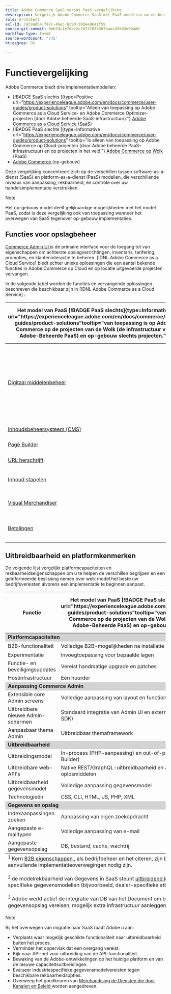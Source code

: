 ```yaml
---
title: Adobe Commerce SaaS versus PaaS vergelijking
description: Vergelijk Adobe Commerce SaaS met PaaS modellen om de beste implementatiebenadering voor uw bedrijfsbehoeften te bepalen.
role: Architect
exl-id: c8c9a0b4-f47c-46ec-bc9d-39dee9641f59
source-git-commit: 0eb74c1e70ac2c7073f8f9387baec4f6d3e90a86
workflow-type: tm+mt
source-wordcount: '775'
ht-degree: 0%

---
```


# Functievergelijking

Adobe Commerce biedt drie implementatiemodellen:

- [!BADGE  SaaS slechts ]{type=Positive url="https://experienceleague.adobe.com/en/docs/commerce/user-guides/product-solutions" tooltip="Alleen van toepassing op Adobe Commerce as a Cloud Service- en Adobe Commerce Optimizer-projecten (door Adobe beheerde SaaS-infrastructuur)."} [ Adobe Commerce as a Cloud Service ](overview.md) (SaaS)
- [!BADGE  PaaS slechts ]{type=Informative url="https://experienceleague.adobe.com/en/docs/commerce/user-guides/product-solutions" tooltip="Is alleen van toepassing op Adobe Commerce op Cloud-projecten (door Adobe beheerde PaaS-infrastructuur) en op projecten in het veld."} [ Adobe Commerce op Wolk ](https://experienceleague.adobe.com/en/docs/commerce-on-cloud/user-guide/overview) (PaaS)
- [ Adobe Commerce ](https://experienceleague.adobe.com/en/docs/commerce-operations/installation-guide/overview) (op-gebouw)

Deze vergelijking concentreert zich op de verschillen tussen software-as-a-dienst (SaaS) en platform-as-a-dienst (PaaS) modellen, die verschillende niveaus van aanpassing, rekbaarheid, en controle over uw handelsimplementatie verstrekken.

>[!NOTE]
>
>Het op-gebouw model deelt gelijkaardige mogelijkheden met het model PaaS, zodat is deze vergelijking ook van toepassing wanneer het overwegen van SaaS tegenover op-gebouw implementaties.

## Functies voor opslagbeheer

[ Commerce Admin UI ](https://experienceleague.adobe.com/en/docs/commerce-admin/systems/guide-overview) is de primaire interface voor de toegang tot van eigenschappen om achterste opslagverrichtingen, inventaris, tarifering, promoties, en klanteninteractie te beheren. [!DNL Adobe Commerce as a Cloud Service] biedt echter unieke oplossingen die een aantal bekende functies in Adobe Commerce op Cloud en op locatie uitgevoerde projecten vervangen.

In de volgende tabel worden de functies en vervangende oplossingen beschreven die beschikbaar zijn in [!DNL Adobe Commerce as a Cloud Service] :

<table>
    <thead>
        <tr>
            <th>Het model van PaaS [!BADGE PaaS slechts]{type=Informative url="https://experienceleague.adobe.com/en/docs/commerce/user-guides/product-solutions"tooltip="van toepassing is op Adobe Commerce op de projecten van de Wolk (de infrastructuur van Adobe-Beheerde PaaS) en op-gebouw slechts projecten."}</th>
            <th>SaaS model [!BADGE SaaS slechts]{type=Positive url="https://experienceleague.adobe.com/en/docs/commerce/user-guides/product-solutions"tooltip="van toepassing is op Adobe Commerce as a Cloud Service en de projecten van Adobe Commerce Optimizer slechts (Adobe-beheerde infrastructuur SaaS)."}</th>
            <th>Details</th>
        </tr>
    </thead>
    <tbody>
        <tr>
            <td><a href="https://experienceleague.adobe.com/en/docs/commerce-admin/content-design/wysiwyg/gallery/media-gallery-asset-management">Digitaal middelenbeheer</a></td>
            <td><a href="../product-visuals/overview.md">Productvisa</a></td>
            <td>Een krachtig DAM-systeem (Digital Asset Management) dat kan worden geïntegreerd met Adobe Experience Manager voor het beheer van rich media-inhoud. De standaard functie voor digitaal bestand- en middelenbeheer biedt ook de standaardfuncties voor middelenbeheer voor het opslaan en beheren van digitale elementen.</td>
        </tr>
        <tr>
            <td><a href="https://experienceleague.adobe.com/en/docs/commerce-admin/content-design/guide-overview">Inhoudsbeheersysteem (CMS)</a></td>
            <td rowspan="3"><a href="https://experienceleague.adobe.com/developer/commerce/storefront/merchants/get-started/">Storefront Builder</a></td>
            <td rowspan="3">Een CMS die gebruikers toestaat om storefront inhoud tot stand te brengen en te beheren gemakkelijk gebruikend document creatie of Visuele Redacteur en omvat inheemse experimenteringsmogelijkheden.</td>
        </tr>
        <tr>
            <td><a href="https://experienceleague.adobe.com/en/docs/commerce-admin/page-builder/guide-overview">Page Builder</a></td>
        </tr>
        <tr>
            <td><a href="https://experienceleague.adobe.com/en/docs/commerce-admin/marketing/seo/url-rewrites/url-rewrite">URL herschrijft</a></td>
        </tr>
        <tr>
            <td><a href="https://experienceleague.adobe.com/en/docs/commerce-admin/content-design/staging/content-staging">Inhoud stapelen</a></td>
            <td rowspan="2"><a href="../catalog-service/overview.md">Catalogusservice</a></td>
            <td rowspan="2">Een uitgebreide weergave-model (alleen-lezen) service voor het beheer van catalogusgegevens en het renderen van productgerelateerde winkelervaringen.</td>
        </tr>
        <tr>
            <td><a href="https://experienceleague.adobe.com/en/docs/commerce-admin/marketing/merchandising/visual-merch/visual-merchandiser">Visual Merchandiser</a></td>
        </tr>
        <tr>
            <td><a href="https://experienceleague.adobe.com/en/docs/commerce-admin/stores-sales/payments/payments">Betalingen</a></td>
            <td><a href="../payment-services/guide-overview.md">Betalingsdiensten</a></td>
            <td>Een geïntegreerde betalingsdienst die veilige en efficiënte transacties vergemakkelijkt.</td>
        </tr>
    </tbody>
</table>

## Uitbreidbaarheid en platformkenmerken

De volgende lijst vergelijkt platformcapaciteiten en rekbaarheidseigenschappen om u te helpen de verschillen begrijpen en een geïnformeerde beslissing nemen over welk model het beste uw bedrijfsvereisten alvorens een implementatie te beginnen aanpast.

<table>
    <thead>
        <tr>
            <th>Functie</th>
            <th>Het model van PaaS [!BADGE PaaS slechts]{type=Informative url="https://experienceleague.adobe.com/en/docs/commerce/user-guides/product-solutions"tooltip="van toepassing is op Adobe Commerce op de projecten van de Wolk (de infrastructuur van Adobe-Beheerde PaaS) en op-gebouw slechts projecten."}</th>
            <th>SaaS model [!BADGE SaaS slechts]{type=Positive url="https://experienceleague.adobe.com/en/docs/commerce/user-guides/product-solutions"tooltip="van toepassing is op Adobe Commerce as a Cloud Service en de projecten van Adobe Commerce Optimizer slechts (Adobe-beheerde infrastructuur SaaS)."}</th>
        </tr>
    </thead>
    <tbody>
        <tr>
            <td colspan="3" style="background:lightgray;"><strong>Platformcapaciteiten</strong></td>
        </tr>
        <tr>
            <td>B2B-functionaliteit</td>
            <td>Volledige B2B-mogelijkheden na installatie beschikbaar</td>
            <td>Vooraf geïnstalleerd met kernB2B eigenschappen <sup> 1 </sup></td>
        </tr>
        <tr>
            <td>Experimentatie</td>
            <td>Invoegtoepassing voor bepaalde lagen</td>
            <td>A/B-tests om betrokkenheid en conversie te optimaliseren</td>
        </tr>
        <tr>
            <td>Functie- en beveiligingsupdates</td>
            <td>Vereist handmatige upgrade en patches</td>
            <td>Automatisch geïmplementeerd</td>
        </tr>
        <tr>
            <td>Hostinfrastructuur</td>
            <td>Eén huurder</td>
            <td>Meerdere gebruikers</td>
        </tr>
        <tr>
            <td colspan="3" style="background:lightgray;"><strong>Aanpassing Commerce Admin</strong></td>
        </tr>
        <tr>
            <td>Extensible core Admin screens</td>
            <td>Volledige aanpassing van layout en functionaliteit</td>
            <td>Vooraf ingestelde filters, zichtbaarheidsbesturingselementen</td>
        </tr>
        <tr>
            <td>Uitbreidbare nieuwe Admin-schermen</td>
            <td>Standaard integratie van Admin UI en externe toepassing (Admin UI SDK)</td>
            <td>Externe app-injectie (Admin UI SDK)</td>
        </tr>
        <tr>
            <td>Aanpasbaar thema Admin</td>
            <td>Uitbreidbaar themaframework</td>
            <td>Geen themaframework</td>
        </tr>
        <tr>
            <td colspan="3" style="background:lightgray;"><strong>Uitbreidbaarheid</strong></td>
        </tr>
        <tr>
            <td>Uitbreidingsmodel</td>
            <td>In-process (PHP-aanpassing) en out-of-process (API's, events, App Builder)</td>
            <td>Alleen buiten proces (API's, gebeurtenissen, App Builder)</td>
        </tr>
        <tr>
            <td>Uitbreidbare web-API's</td>
            <td>Native REST/GraphQL-uitbreidbaarheid en API-net met aangepaste oplosmiddelen</td>
            <td>API-net met aangepaste oplosmiddelen</td>
        </tr>
        <tr>
            <td>Uitbreidbaarheid gegevensmodel</td>
            <td>Volledige aanpassing gegevensmodel</td>
            <td>De attributen van de douane voor kern en B2B entiteiten <sup> 2 </sup></td>
        </tr>
        <tr>
            <td>Technologieën</td>
            <td>CSS, CLI, HTML, JS, PHP, XML</td>
            <td>CSS, CLI, HTML, JS, Node</td>
        </tr>
        <tr>
            <td colspan="3" style="background:lightgray;"><strong>Gegevens en opslag</strong></td>
        </tr>
        <tr>
            <td>Indexaanpassingen zoeken</td>
            <td>Aanpassing van eigen zoekopdracht</td>
            <td>Vereist oplossingen van derden</td>
        </tr>
        <tr>
            <td>Aangepaste e-mailtypen</td>
            <td>Volledige aanpassing van e-mail</td>
            <td>Alleen standaard e-mailsjablonen</td>
        </tr>
        <tr>
            <td>Aangepaste gegevensopslag</td>
            <td>DB, bestand, cache, wachtrij</td>
            <td>De staatsbibliotheek van App Builder (dossier slechts) <sup>  </sup></td>
        </tr>
    </tbody>
    <tfoot>
        <tr>
            <td colspan="3">
                <sup> 1 </sup> Kern <a href="https://experienceleague.adobe.com/en/docs/commerce-admin/b2b/guide-overview"> B2B eigenschappen </a>, als bedrijfbeheer en het citeren, zijn beschikbaar uit-van-de-doos in SaaS. Voor industriespecifieke aanpassingen kunnen echter aanvullende implementatieoverwegingen nodig zijn.
                <br><br>
                <sup> 2 </sup> de modelrekbaarheid van Gegevens in SaaS steunt <a href="https://developer.adobe.com/commerce/webapi/graphql/schema/attributes/mutations/"> uitbreidend kernentiteiten </a> voorbij product en klant, met inbegrip van B2B entiteiten. Nochtans, industrie-specifieke gegevensmodellen (bijvoorbeeld, dealer-specifieke attributen) zouden extra architecturale overwegingen kunnen vereisen.
                <br><br>
                <sup> 3 </sup> Adobe werkt actief de integratie van DB van het Document om blijvende opslagbehoeften voor SaaS te richten. Op dit moment moeten implementaties die langdurige gegevensopslag vereisen, mogelijk extra infrastructuur aanleggen en onderhouden.
            </td>
        </tr>
    </tfoot>
</table>

>[!NOTE]
>
>Bij het overwegen van migratie naar SaaS raadt Adobe u aan:
>
>- Verplaats waar mogelijk geschikte functionaliteit naar uitbreidbaarheid buiten het proces.
>- Verminder het oppervlak dat een overgang vereist.
>- Kijk naar API-net voor uitbreiding van de API-functionaliteit.
>- Bewaking van de Adobe-ontwikkelingen op het huidige platform en van de nieuwe capaciteitsuitbreidingen.
>- Evalueer industriespecifieke gegevensmodelvereisten tegen beschikbare rekbaarheidsopties.
>- Overweeg het goedkeuren van [ Merchandising de Diensten die door Kanalen en Beleid ](../optimizer/setup/catalog-view.md) worden aangedreven.
